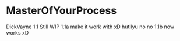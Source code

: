 # MasterOfYourProcess


DickVayne 1.1 Still WIP
 1.1a make it work with xD hutilyu no no 
 1.1b now works xD

